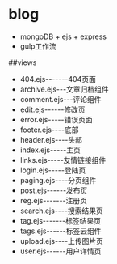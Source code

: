# blog
* mongoDB + ejs + express
* gulp工作流

##views
* 404.ejs-------404页面  
* archive.ejs---文章归档组件  
* comment.ejs---评论组件  
* edit.ejs------修改页  
* error.ejs-----错误页面  
* footer.ejs----底部  
* header.ejs----头部  
* index.ejs-----主页  
* links.ejs-----友情链接组件  
* login.ejs-----登陆页  
* paging.ejs----分页组件  
* post.ejs------发布页  
* reg.ejs-------注册页  
* search.ejs----搜索结果页  
* tag.ejs-------标签结果页  
* tags.ejs------标签云组件  
* upload.ejs----上传图片页  
* user.ejs------用户详情页  
